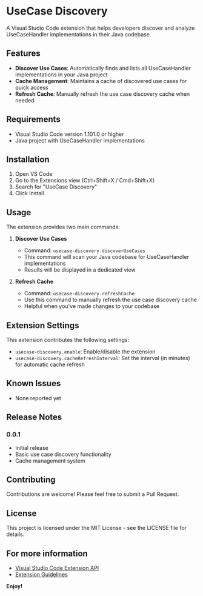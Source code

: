 # UseCase Discovery

A Visual Studio Code extension that helps developers discover and analyze UseCaseHandler implementations in their Java codebase.

## Features

- **Discover Use Cases**: Automatically finds and lists all UseCaseHandler implementations in your Java project
- **Cache Management**: Maintains a cache of discovered use cases for quick access
- **Refresh Cache**: Manually refresh the use case discovery cache when needed

## Requirements

- Visual Studio Code version 1.101.0 or higher
- Java project with UseCaseHandler implementations

## Installation

1. Open VS Code
2. Go to the Extensions view (Ctrl+Shift+X / Cmd+Shift+X)
3. Search for "UseCase Discovery"
4. Click Install

## Usage

The extension provides two main commands:

1. **Discover Use Cases**

   - Command: `usecase-discovery.discoverUseCases`
   - This command will scan your Java codebase for UseCaseHandler implementations
   - Results will be displayed in a dedicated view

2. **Refresh Cache**
   - Command: `usecase-discovery.refreshCache`
   - Use this command to manually refresh the use case discovery cache
   - Helpful when you've made changes to your codebase

## Extension Settings

This extension contributes the following settings:

- `usecase-discovery.enable`: Enable/disable the extension
- `usecase-discovery.cacheRefreshInterval`: Set the interval (in minutes) for automatic cache refresh

## Known Issues

- None reported yet

## Release Notes

### 0.0.1

- Initial release
- Basic use case discovery functionality
- Cache management system

## Contributing

Contributions are welcome! Please feel free to submit a Pull Request.

## License

This project is licensed under the MIT License - see the LICENSE file for details.

## For more information

- [Visual Studio Code Extension API](https://code.visualstudio.com/api)
- [Extension Guidelines](https://code.visualstudio.com/api/references/extension-guidelines)

**Enjoy!**
